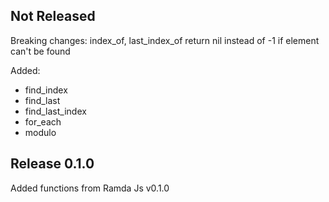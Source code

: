 Not Released
---------------

Breaking changes: index_of, last_index_of return nil instead of -1 if element can't be found

Added:

* find_index
* find_last
* find_last_index
* for_each
* modulo

Release 0.1.0
---------------
Added functions from Ramda Js v0.1.0
